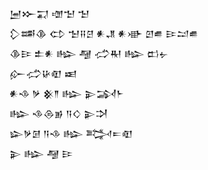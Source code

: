 <div class='block'>
<div class='line'>𒅁𒁍𒍑 𒌝𒈠 𒈠</div>
<div class='line'>𒁷𒌁𒆠 𒌌 𒈠𒍝𒆪 𒀭𒂗 𒀭𒀝 𒇻𒌑 𒄿𒁺𒌑</div>
<div class='line'>𒆠𒄿 𒉺𒀭 𒈗 𒆷 𒈤𒊑 𒈗 𒆗𒉡</div>
<div class='line'>𒅎𒈤𒄩𒊏 𒀜</div>
<div class='line'>𒀭𒈾 𒃻 𒆜𒈫 𒈗 𒉌𒋆𒈨</div>
<div class='line'>𒈗 𒈾𒁲𒂊 𒀀𒄭 𒉌𒋫</div>
<div class='line'>𒇽𒃻𒌆 𒀀𒈾 𒈗 𒅋𒋰𒊏</div>
<div class='line'>𒉌 𒈗 𒆷 𒄿</div>
</div>
